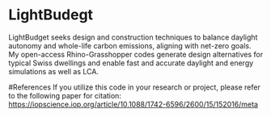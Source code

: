 # LightBudegt
LightBudget seeks design and construction techniques to balance daylight autonomy and whole-life carbon emissions, aligning with net-zero goals. My open-access Rhino-Grasshopper codes generate design alternatives for typical Swiss dwellings and enable fast and accurate daylight and energy simulations as well as LCA.

#References
If you utilize this code in your research or project, please refer to the following paper for citation:
https://iopscience.iop.org/article/10.1088/1742-6596/2600/15/152016/meta
